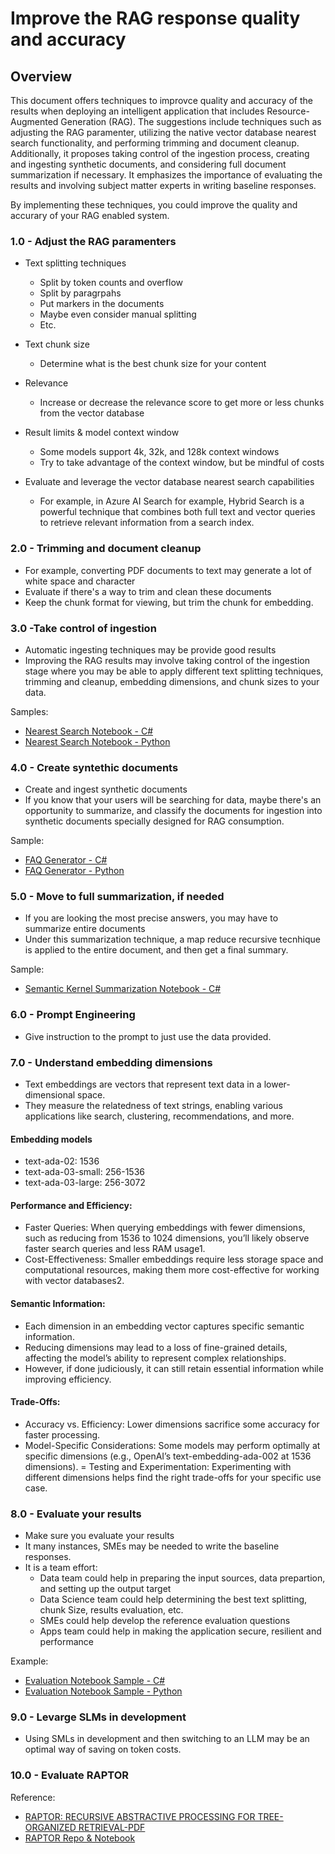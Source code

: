 # Improve the RAG response quality and accuracy

## Overview

This document offers techniques to improvce quality and accuracy of the results when deploying an intelligent application that includes Resource-Augmented Generation (RAG). The suggestions include techniques such as adjusting the RAG paramenter, utilizing the native vector database nearest search functionality, and performing trimming and document cleanup. Additionally, it proposes taking control of the ingestion process, creating and ingesting synthetic documents, and considering full document summarization if necessary. It emphasizes the importance of evaluating the results and involving subject matter experts in writing baseline responses.

By implementing these techniques, you could improve the quality and accurary of your RAG enabled system.

### 1.0 - Adjust the RAG paramenters

- Text splitting techniques
  - Split by token counts and overflow
  - Split by paragrpahs
  - Put markers in the documents
  - Maybe even consider manual splitting
  - Etc.

- Text chunk size
  - Determine what is the best chunk size for your content  

- Relevance
  - Increase or decrease the relevance score to get more or less chunks from the vector database

- Result limits & model context window
  - Some models support 4k, 32k, and 128k context windows
  - Try to take advantage of the context window, but be mindful of costs

- Evaluate and leverage the vector database nearest search capabilities  
  - For example, in Azure AI Search for example, Hybrid Search is a powerful technique that combines both full text and vector queries to retrieve relevant information from a search index.

### 2.0 - Trimming and document cleanup

- For example, converting PDF documents to text may generate a lot of white space and character
- Evaluate if there's a way to trim and clean these documents
- Keep the chunk format for viewing, but trim the chunk for embedding.

### 3.0 -Take control of ingestion

- Automatic ingesting techniques may be provide good results
- Improving the RAG results may involve taking control of the ingestion stage where you may be able to apply different text splitting techniques, trimming and cleanup, embedding dimensions, and chunk sizes to your data.

Samples:
- [Nearest Search Notebook - C#](https://github.com/msalemor/llm-use-cases/blob/main/notebooks/embeddings-cosine-similarity-search-c%23.ipynb)
- [Nearest Search Notebook - Python](https://github.com/msalemor/llm-use-cases/blob/main/notebooks/embeddings-cosine-similarity-search.ipynb)

### 4.0 - Create syntethic documents

- Create and ingest synthetic documents
- If you know that your users will be searching for data, maybe there's an opportunity to summarize, and classify the documents for ingestion into synthetic documents specially designed for RAG consumption.

Sample:
- [FAQ Generator - C#](notebooks/faq-generator-c%23.ipynb)
- [FAQ Generator - Python](notebooks/faq-generator.ipynb)

### 5.0 - Move to full summarization, if needed

- If you are looking the most precise answers, you may have to summarize entire documents
- Under this summarization technique, a map reduce recursive tecnhique is applied to the entire document, and then get a final summary.

Sample:
- [Semantic Kernel Summarization Notebook - C#](https://github.com/msalemor/sk-dev-training/blob/main/notebooks/sk-summarizer-pattern.ipynb)

### 6.0 - Prompt Engineering

- Give instruction to the prompt to just use the data provided.

### 7.0 - Understand embedding dimensions

- Text embeddings are vectors that represent text data in a lower-dimensional space.
- They measure the relatedness of text strings, enabling various applications like search, clustering, recommendations, and more.

#### Embedding models

- text-ada-02: 1536
- text-ada-03-small: 256-1536
- text-ada-03-large: 256-3072

#### Performance and Efficiency:

- Faster Queries: When querying embeddings with fewer dimensions, such as reducing from 1536 to 1024 dimensions, you’ll likely observe faster search queries and less RAM usage1.
- Cost-Effectiveness: Smaller embeddings require less storage space and computational resources, making them more cost-effective for working with vector databases2.

#### Semantic Information:

- Each dimension in an embedding vector captures specific semantic information.
- Reducing dimensions may lead to a loss of fine-grained details, affecting the model’s ability to represent complex relationships.
- However, if done judiciously, it can still retain essential information while improving efficiency.

#### Trade-Offs:

- Accuracy vs. Efficiency: Lower dimensions sacrifice some accuracy for faster processing.
- Model-Specific Considerations: Some models may perform optimally at specific dimensions (e.g., OpenAI’s text-embedding-ada-002 at 1536 dimensions).
= Testing and Experimentation: Experimenting with different dimensions helps find the right trade-offs for your specific use case.

### 8.0 - Evaluate your results

- Make sure you evaluate your results
- It many instances, SMEs may be needed to write the baseline responses.
- It is a team effort:
  - Data team could help in preparing the input sources, data prepartion, and setting up the output target
  - Data Science team could help determining the best text splitting, chunk Size, results evaluation, etc.
  - SMEs could help develop the reference evaluation questions
  - Apps team could help in making the application secure, resilient and performance
  
Example:
- [Evaluation Notebook Sample - C#](https://github.com/msalemor/llm-use-cases/blob/main/notebooks/evaluation-c%23.ipynb)
- [Evaluation Notebook Sample - Python](notebooks/evaluation.ipynb)

### 9.0 - Levarge SLMs in development

- Using SMLs in development and then switching to an LLM may be an optimal way of saving on token costs.

### 10.0 - Evaluate RAPTOR

Reference:
- [RAPTOR: RECURSIVE ABSTRACTIVE PROCESSING FOR TREE-ORGANIZED RETRIEVAL-PDF](https://arxiv.org/pdf/2401.18059.pdf)
- [RAPTOR Repo & Notebook](https://github.com/profintegra/raptor-rag/blob/master/demo.ipynb)
